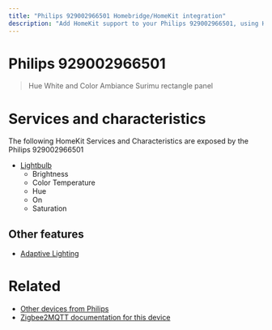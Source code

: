 ```yaml
---
title: "Philips 929002966501 Homebridge/HomeKit integration"
description: "Add HomeKit support to your Philips 929002966501, using Homebridge, Zigbee2MQTT and homebridge-z2m."
---
```

<!---
This file has been GENERATED using src/docgen/docgen.ts
DO NOT EDIT THIS FILE MANUALLY!
-->
# Philips 929002966501
> Hue White and Color Ambiance Surimu rectangle panel


# Services and characteristics
The following HomeKit Services and Characteristics are exposed by
the Philips 929002966501

* [Lightbulb](../../light.md)
  * Brightness
  * Color Temperature
  * Hue
  * On
  * Saturation


## Other features
* [Adaptive Lighting](../../light.md)


# Related
* [Other devices from Philips](../index.md#philips)
* [Zigbee2MQTT documentation for this device](https://www.zigbee2mqtt.io/devices/929002966501.html)